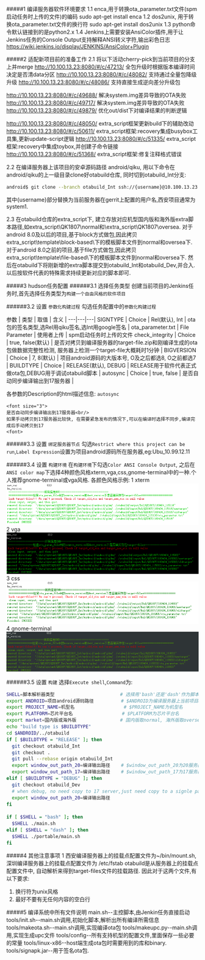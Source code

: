 #####1 编译服务器软件环境要求
1.1 enca,用于转换ota_parameter.txt文件(spm启动任务时上传的文件)的编码
sudo apt-get install enca
1.2 dos2unix, 用于转换ota_parameter.txt文件的换行符
sudo apt-get install dos2unix
1.3 python命令默认链接到的是python2.x
1.4 Jenkins上需要安装AnsiColor插件,用于让Jenkins任务的Console Output支持解释ANSI转义字符,输出彩色日志
https://wiki.jenkins.io/display/JENKINS/AnsiColor+Plugin

#####2 适配新项目前的准备工作
2.1 将以下活动cherry-pick到当前项目的分支上并merge
http://10.100.13.23:8080/#/c/47213/ 全包升级时根据版本编译时间决定是否清data分区
http://10.100.13.23:8080/#/c/48082/ 支持通过全量包降级升级
http://10.100.13.23:8080/#/c/48086/ 支持直接生成逆向差分升级包

http://10.100.13.23:8080/#/c/49688/ 解决system.img差异导致的OTA失败
http://10.100.13.23:8080/#/c/49717/ 解决system.img差异导致的OTA失败
http://10.100.13.23:8080/#/c/49879/ 优化out/dist下对编译结果的判断逻辑

http://10.100.13.23:8080/#/c/48050/ extra_script框架更新build下的辅助改动
http://10.100.13.23:8080/#/c/50611/ extra_script框架:recovery集成busybox工具集,更新update-script逻辑
http://10.100.13.23:8080/#/c/51335/ extra_script框架:recovery中集成toybox,并创建子命令链接
http://10.100.13.23:8080/#/c/51368/ extra_script框架:修复注释格式错误

2.2 在编译服务器上该项目的安卓源码路径 android/qiku, 用以下命令在android/qiku的上一级目录clone好otabuild仓库, 同时切到otabuild_Int分支:
```bash
android$ git clone --branch otabuild_Int ssh://{username}@10.100.13.23:29418/android/otabuild
```
其中{username}部分替换为当前服务器在gerrit上配置的用户名,西安项目通常为system1.

2.3  在otabuild仓库的extra_script下, 建立存放对应机型国内版和海外版extra脚本路径,如extra_script\QK1807\normal和\extra_script\QK1807\oversea.
对于android 8.0及以后的项目,基于block方式做包,因此拷贝extra_script\template\block-based\下的模板脚本文件到normal和oversea下.
对于android 8.0之前的项目,基于file方式做包,因此拷贝extra_script\template\file-based\下的模板脚本文件到normal和oversea下.
然后在otabuild下将刚新增的extra脚本提交到otabuild_Int和otabuild_Dev,并合入.
以后按软件代表的特殊需求持续更新对应的脚本即可.

#####3 hudson任务配置
######3.1 选择任务类型
创建当前项目的Jenkins任务时,首先选择任务类型为`构建一个自由风格的软件项目`

######3.2 设置 `参数化构建过程`
勾选任务配置中的`参数化构建过程`

参数 | 类型 | 取值 | 含义 |
---|---|---|
SIGNTYPE | Choice | Rel(默认), Int | ota包的签名类型,选Rel用qiku签名,选Int用google签名 |
ota_parameter.txt | File Parameter | 使用者上传 | spm启动任务时上传的文件 
check_integrity | Choice | true, false(默认) | 是否对拷贝到编译服务器的target-file.zip和刚编译生成的ota包做数据完整性检测, 服务器上检测一个target-file大概耗时1分钟 |
BIGVERSION | Choice | 7, 8(默认)  |  项目android源码的大版本号, O及之后都选8, O之前都选7 |
BUILDTYPE | Choice | RELEASE(默认), DEBUG | RELEASE用于软件代表正式做ota包,DEBUG用于调试otabuild脚本 |
autosync | Choice | true, false | 是否自动同步编译输出到17服务器 |

各参数的Description的html描述信息:
`autosync`
```http
<font size="3">
是否自动同步编译输出到17服务器<br/>
如果手动拷贝到17服务器比较快, 在需要紧急发布的情况下,可以在编译时选择不同步,编译完成后手动拷贝到17
<font>
```

######3.3 设置 `绑定服务器节点`
勾选`Restrict where this project can be run`,`Label Expression`设置为项目android源码所在服务器,eg:Ubu_10.99.12.11

######3.4 设置 `构建环境`
在`构建环境`下勾选`Color ANSI Console Output`, 之后在`ANSI color map`下选择4种颜色风格xterm,vga,css,gnome-terminal中的一种.个人推荐gnome-terminal或vga风格.
各颜色风格示例:
1 xterm
![xterm](md_pic\xterm.PNG "xterm example")
2 vga
![vga](md_pic\vga.PNG "vga example")
3 css
![css](md_pic\css.PNG "css example")
4 gnome-terminal
![gnome-terminal](md_pic\gnome-terminal.PNG "gnome-terminal example")

######3.5 设置 `构建`
选择`Execute shell`,`Command`为:
```bash
SHELL=脚本解析器类型                        # 选择用'bash'还是'dash'作为脚本解析器.参考https://wiki.ubuntu.com/DashAsBinSh dash是bash的精简版,启动更快, POSIX兼容移植性更好.
export ANDROID=项目android源码路径          # $ANDROID为编译服务器上当前项目android源码路径
export PROJECT_NAME=机型名                  # $PROJECT_NAME为机型名
export PLATFORM=芯片平台名                  # $PLATFORM为芯片平台名
export market=国内版或海外版                # 国内版取normal, 海外版取oversea
echo "build type is $BUILDTYPE"
cd $ANDROID/../otabuild
if [ $BUILDTYPE = "RELEASE" ]; then
  git checkout otabuild_Int
  git checkout .
  git pull --rebase origin otabuild_Int
  export window_out_path_20=编译输出路径    # $window_out_path_20为20服务器编译生成的ota包输出路径
  export window_out_path_17=编译输出路径    # $window_out_path_17为17服务器编译生成的ota包输出路径
elif [ $BUILDTYPE = "DEBUG" ]; then
  git checkout otabuild_Dev
  # when debug, no need copy to 17 server,just need copy to a signle path for we debug.
  export window_out_path_20=编译输出路径
fi

if [ $SHELL = "bash" ]; then
  $SHELL ./main.sh
elif [ $SHELL = "dash" ]; then
  $SHELL ./portable/main.sh
fi
```

#####4 其他注意事项
1 西安编译服务器上的挂载点配置文件为~/bin/mount.sh,深圳编译服务器上的挂载点配置文件为 /etc/fstab
otabuild是从服务器上的挂载点配置文件中, 自动解析来得到target-files文件的挂载路径. 因此对于这两个文件,有以下要求:
1.  换行符为unix风格
2. 最好不要有无任何内容的空白行

#####5 编译系统中所有文件说明
main.sh--主控脚本,由Jenkin任务直接启动
tools/init.sh--main.sh调用,初始化脚本,解析出所有编译所需信息
tools/makeota.sh--main.sh调用,实现编译ota包
tools/makeupc.py--main.sh调用,实现生成upc文件
tools/config--所有支持机型的配置文件,里面保存一些必要的常量
tools/linux-x86--host端生成ota包时需要用到的库和binary.
tools/signapk.jar--用于签名ota包.





